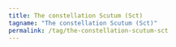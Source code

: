 ```yaml
---
title: The constellation Scutum (Sct)
tagname: "The constellation Scutum (Sct)"
permalink: /tag/the-constellation-scutum-sct
---
```

